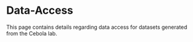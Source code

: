 # Data-Access
This page contains details regarding data access for datasets generated from the Cebola lab.
